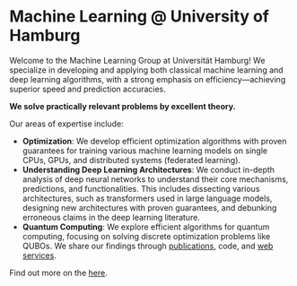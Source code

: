 # Machine Learning @ University of Hamburg

Welcome to the Machine Learning Group at Universität Hamburg! We specialize in developing and applying both classical machine learning and deep learning algorithms, with a strong emphasis on efficiency—achieving superior speed and prediction accuracies.

**We solve practically relevant problems by excellent theory.**

Our areas of expertise include:

- **Optimization**: We develop efficient optimization algorithms with proven guarantees for training various machine learning models on single CPUs, GPUs, and distributed systems (federated learning).
- **Understanding Deep Learning Architectures**: We conduct in-depth analysis of deep neural networks to understand their core mechanisms, predictions, and functionalities. This includes dissecting various architectures, such as transformers used in large language models, designing new architectures with proven guarantees, and debunking erroneous claims in the deep learning literature.
- **Quantum Computing**: We explore efficient algorithms for quantum computing, focusing on solving discrete optimization problems like QUBOs.
We share our findings through [publications](https://www.inf.uni-hamburg.de/en/inst/ab/ml/publications.html), code, and [web services](https://www.inf.uni-hamburg.de/en/inst/ab/ml/projects.html).

Find out more on the [here](https://www.inf.uni-hamburg.de/en/inst/ab/ml.html).
